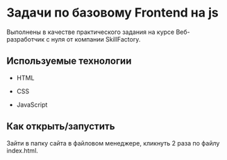 # Задачи по базовому Frontend на js

Выполнены в качестве практического задания на курсе Веб-разработчик с нуля от компании SkillFactory.

## Используемые технологии

* HTML

* CSS

* JavaScript

## Как открыть/запустить

Зайти в папку сайта в файловом менеджере, кликнуть 2 раза по файлу index.html.